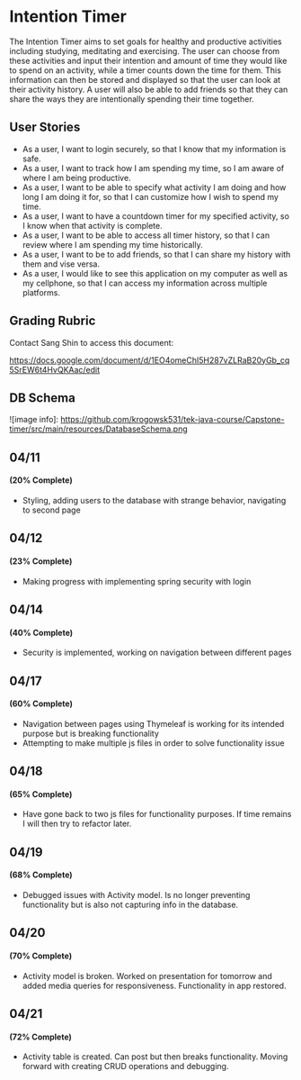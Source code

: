 # Intention Timer

The Intention Timer aims to set goals for healthy and productive activities including studying, meditating and exercising. The user can choose from these activities and input their intention and amount of time they would like to spend on an activity, while a timer counts down the time for them. This information can then be stored and displayed so that the user can look at their activity history.  A user will also be able to add friends so that they can share the ways they are intentionally spending their time together.

## User Stories

* As a user, I want to login securely, so that I know that my information is safe.
* As a user, I want to track how I am spending my time, so I am aware of where I am being productive.
* As a user, I want to be able to specify what activity I am doing and how long I am doing it for, so that I can customize how I wish to spend my time.
* As a user, I want to have a countdown timer for my specified activity, so I know when that activity is complete.
* As a user, I want to be able to access all timer history, so that I can review where I am spending my time historically.
* As a user, I want to be to add friends, so that I can share my history with them and vise versa.
* As a user, I would like to see this application on my computer as well as my cellphone, so that I can access my information across multiple platforms.

## Grading Rubric

Contact Sang Shin to access this document:

https://docs.google.com/document/d/1EO4omeChI5H287vZLRaB20yGb_cq5SrEW6t4HvQKAac/edit

## DB Schema

![image info]: https://github.com/krogowsk531/tek-java-course/Capstone-timer/src/main/resources/DatabaseSchema.png

## 04/11
#### (20% Complete)

* Styling, adding users to the database with strange behavior, navigating to second page

## 04/12 
#### (23% Complete)

* Making progress with implementing spring security with login

## 04/14 
#### (40% Complete)

* Security is implemented, working on navigation between different pages

## 04/17 
#### (60% Complete)

* Navigation between pages using Thymeleaf is working for its intended purpose but is breaking functionality
* Attempting to make multiple js files in order to solve functionality issue

## 04/18    
#### (65% Complete)

* Have gone back to two js files for functionality purposes.  If time remains I will then try to refactor later.

## 04/19
#### (68% Complete)

* Debugged issues with Activity model.  Is no longer preventing functionality but is also not capturing info in the database.

## 04/20
#### (70% Complete)

* Activity model is broken.  Worked on presentation for tomorrow and added media queries for responsiveness.  Functionality in app restored.

## 04/21
#### (72% Complete)

* Activity table is created.  Can post but then breaks functionality.  Moving forward with creating CRUD operations and debugging.
